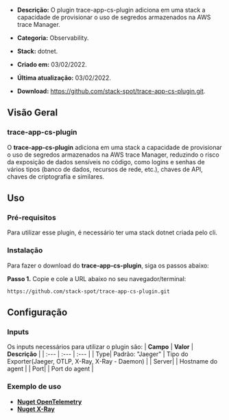 - **Descrição:** O plugin trace-app-cs-plugin adiciona em uma stack a capacidade de provisionar o uso de segredos armazenados na AWS trace Manager. 

- **Categoria:** Observability. 
- **Stack:** dotnet.
- **Criado em:** 03/02/2022. 
- **Última atualização:** 03/02/2022.
- **Download:** https://github.com/stack-spot/trace-app-cs-plugin.git.


## **Visão Geral**
### **trace-app-cs-plugin**

O **trace-app-cs-plugin** adiciona em uma stack a capacidade de provisionar o uso de segredos armazenados na AWS trace Manager, reduzindo o risco da exposição de dados sensíveis no código, como logins e senhas de vários tipos (banco de dados, recursos de rede, etc.), chaves de API, chaves de criptografia e similares.

## **Uso**

### **Pré-requisitos**
Para utilizar esse plugin, é necessário ter uma stack dotnet criada pelo cli.

### **Instalação**
Para fazer o download do **trace-app-cs-plugin**, siga os passos abaixo:

**Passo 1.** Copie e cole a URL abaixo no seu navegador/terminal:
```
https://github.com/stack-spot/trace-app-cs-plugin.git
```

## **Configuração**

### **Inputs**
Os inputs necessários para utilizar o plugin são:
| **Campo** | **Valor** | **Descrição** |
| :--- | :--- | :--- |
| Type| Padrão: "Jaeger" | Tipo do Exporter(Jaeger, OTLP, X-Ray, X-Ray - Daemon) |
| Server|  | Hostname do agent  |
| Port|  | Port do agent  |

### **Exemplo de uso**
- [**Nuget OpenTelemetry**](https://www.nuget.org/packages/StackSpot.Tracing/)
- [**Nuget X-Ray**](https://www.nuget.org/packages/StackSpot.Tracing.XRay/)
